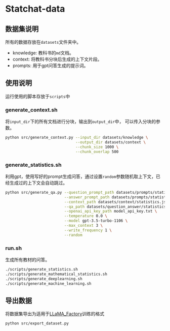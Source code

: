 # Statchat-data

## 数据集说明

所有的数据存放在`datasets`文件夹中。

- knowledge: 教科书的`md`文档。
- context: 将教科书分块后生成的上下文片段。
- prompts: 用于gpt问答生成的提示词。

## 使用说明

运行使用的脚本存放于`scripts`中

### generate_context.sh
将`input_dir`下的所有文档进行分块，输出到`output_dir`中，
可以传入分块的参数。
```bash
python src/generate_context.py --input_dir datasets/knowledge \
                               --output_dir datasets/context \
                               --chunk_size 1000 \
                               --chunk_overlap 500
```

### generate_statistics.sh
利用gpt，使用写好的prompt生成问答，通过设置`random`参数随机取上下文，已经生成过的上下文会自动跳过。
```bash
python src/generate_qa.py --question_prompt_path datasets/prompts/statistics/question.txt \
                          --answer_prompt_path datasets/prompts/statistics/answer.txt \
                          --context_path datasets/context/statistics.json \
                          --qa_path datasets/question_answer/statistics.json \
                          --openai_api_key_path model_api_key.txt \
                          --temperature 0.0 \
                          --model gpt-3.5-turbo-1106 \
                          --max_context 3 \
                          --write_frequency 1 \
                          --random
```

### run.sh
生成所有教材的问答。
```bash
./scripts/generate_statistics.sh
./scripts/generate_mathematical_statistics.sh
./scripts/generate_deeplearning.sh
./scripts/generate_machine_learning.sh
```

## 导出数据
将数据集导出为适用于[LLaMA_Factory](https://github.com/hiyouga/LLaMA-Factory)训练的格式
```bash
python src/export_dataset.py
```